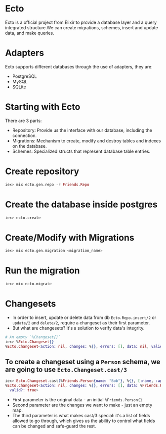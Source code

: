 # Ecto

Ecto is a official project from Elixir to provide a database layer and a query integrated structure.We can create migrations, schemes, insert and update data, and make queries.

# Adapters

Ecto supports different databases through the use of adapters, they are:
- PostgreSQL
- MySQL
- SQLite


# Starting with Ecto

There are 3 parts:
- Repository: Provide us the interface with our database, including the connection.
- Migrations: Mechanism to create, modify and destroy tables and indexes on the database.
- Schemes: Specialized structs that represent database table entries.


# Create repository
```elixir
iex> mix ecto.gen.repo -r Friends.Repo
```

# Create the database inside postgres
```elixir
iex> ecto.create
```

# Create/Modify with Migrations
```elixir
iex> mix ecto.gen.migration <migration_name>
```

# Run the migration
```elixir
iex> mix ecto.migrate
```

# Changesets
- In order to insert, update or delete data from db `Ecto.Repo.insert/2` or `update/2` and `delete/2`, require a changeset as their first parameter. 
- But what are changesets? It's a solution to verify data's integrity.

```elixir
# An empty `%Changeset{}`
iex> %Ecto.Changeset{}
%Ecto.Changeset<action: nil, changes: %{}, errors: [], data: nil, valid?: false>
```


## To create a changeset using a `Person` schema, we are going to use `Ecto.Changeset.cast/3`
```elixir
iex> Ecto.Changeset.cast(%Friends.Person{name: "Bob"}, %{}, [:name, :age])
%Ecto.Changeset<action: nil, changes: %{}, errors: [], data: %Friends.Person<>,
  valid?: true>
```
- First parameter is the original data - an initial `%Friends.Person{}`
- Second parameter are the changes we want to make - just an empty map.
- The third parameter is what makes cast/3 special: it's a list of fields allowed to go through, which gives us the ability to control what fields can be changed and safe-guard the rest.


